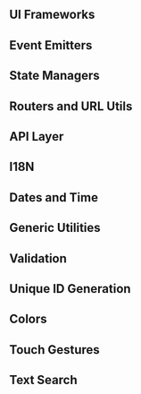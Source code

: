 ## UI Frameworks


## Event Emitters


## State Managers


## Routers and URL Utils


## API Layer


## I18N


## Dates and Time


## Generic Utilities


## Validation


## Unique ID Generation


## Colors


## Touch Gestures


## Text Search

